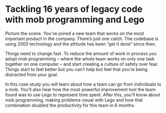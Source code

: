 # Tackling 16 years of legacy code with mob programming and Lego

Picture the scene. You’ve joined a new team that works on the most important product in the company. There’s just one catch. The codebase is using 2002 technology and the attitude has been “get it done” since then.

Things need to change fast. To reduce the amount of work in process you adopt mob programming – where the whole team works on only one task together on one computer – and start creating a culture of safety over fear. Things start to feel better but you can’t help but feel that you're being distracted from your goal.

In this case study you will learn about how a team can go from individuals to a mob. You’ll also hear how the most powerful improvement tool the team found was to use Lego to represent time spent. After this, you’ll know about mob programming, making problems visual with Lego and how that combination doubled the productivity for this team in 6 months.